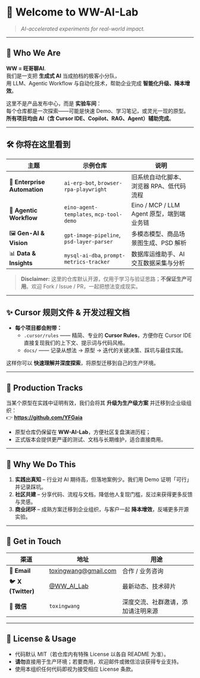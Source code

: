 # 👋 Welcome to **WW-AI-Lab**

> *AI-accelerated experiments for real-world impact.*

---

## 🌟 Who We Are
**WW = 旺哥聊AI**.  
我们是一支把 **生成式 AI** 当成拍档的极客小分队，  
用 LLM、Agentic Workflow 与自动化技术，帮助企业完成 **智能化升级、降本增效**。

这里不是产品发布中心，而是 **实验车间**：  
每个仓库都是一次探索——可能是快速 Demo、学习笔记，或灵光一现的原型。  
**所有项目均由 AI（含 Cursor IDE、Copilot、RAG、Agent）辅助完成**。

---

## 🛠️ 你将在这里看到

| 主题 | 示例仓库 | 说明 |
|------|---------|------|
| 🔄 **Enterprise Automation** | `ai-erp-bot`, `browser-rpa-playwright` | 旧系统自动化脚本、浏览器 RPA、低代码流程 |
| 🤖 **Agentic Workflow** | `eino-agent-templates`, `mcp-tool-demo` | Eino / MCP / LLM Agent 原型，端到端业务链 |
| 🖼️ **Gen-AI & Vision** | `gpt-image-pipeline`, `psd-layer-parser` | 多模态模型、商品场景图生成、PSD 解析 |
| 📊 **Data & Insights** | `mysql-ai-dba`, `prompt-metrics-tracker` | 数据库运维助手、AI 交互数据采集与分析 |

> **Disclaimer:** 这里的仓库默认开源，仅用于学习与验证思路；**不保证生产可用**。欢迎 Fork / Issue / PR，一起把想法变成现实。

---

## ✨ Cursor 规则文件 & 开发过程文档

- **每个项目都会附带：**  
  - `.cursor/rules` —— 精简、专业的 **Cursor Rules**，方便你在 Cursor IDE 直接复现我们的上下文、提示词与代码风格。  
  - `docs/` —— 记录从想法 → 原型 → 迭代的关键决策、踩坑与最佳实践。  

这样你可以 **快速理解并深度探索**，将原型迁移到自己的生产环境。

---

## 🏢 Production Tracks

当某个原型在实践中证明有效，我们会将其 **升级为生产级方案** 并迁移到企业级组织：  
👉 **https://github.com/YFGaia** 

- 原型仓库仍保留在 **WW-AI-Lab**，方便社区复盘演进历程；  
- 正式版本会提供更严谨的测试、文档与长期维护，适合直接商用。  

---

## 🚀 Why We Do This

1. **实践出真知** – 行业对 AI 期待高，但落地案例少。我们用 Demo 证明「可行」并记录踩坑。  
2. **社区共建** – 分享代码、流程与文档，降低他人复现门槛，反过来获得更多反馈与灵感。  
3. **商业闭环** – 成熟方案迁移到企业组织，与客户一起 **降本增效**，反哺更多开源实验。

---

## 🤝 Get in Touch

| 渠道 | 地址 | 用途 |
|------|------|------|
| 📧 **Email** | toxingwang@gmail.com | 合作 / 业务咨询 |
| 🐦 **X (Twitter)** | [@WW_AI_Lab](https://x.com/WW_AI_Lab) | 最新动态、技术碎片 |
| 💬 **微信** | `toxingwang` | 深度交流、社群邀请，添加请注明来源 |

---

## 📜 License & Usage

- 代码默认 MIT（若仓库内有特殊 License 以各自 README 为准）。  
- **请勿**直接用于生产环境；若要商用，欢迎邮件或微信洽谈获得专业支持。  
- 使用本组织任何代码即视为接受相应 License 条款。
